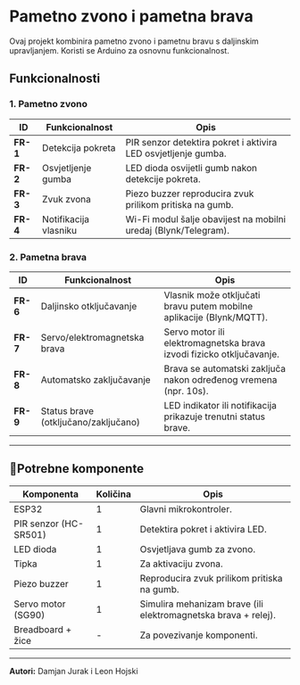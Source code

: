 # Pametno zvono i pametna brava

Ovaj projekt kombinira pametno zvono i pametnu bravu s daljinskim upravljanjem. Koristi se Arduino za osnovnu funkcionalnost.

## **Funkcionalnosti**

### **1. Pametno zvono**

| ID       | Funkcionalnost        | Opis                                                            |
| -------- | --------------------- | --------------------------------------------------------------- |
| **FR-1** | Detekcija pokreta     | PIR senzor detektira pokret i aktivira LED osvjetljenje gumba.  |
| **FR-2** | Osvjetljenje gumba    | LED dioda osvijetli gumb nakon detekcije pokreta.               |
| **FR-3** | Zvuk zvona            | Piezo buzzer reproducira zvuk prilikom pritiska na gumb.        |
| **FR-4** | Notifikacija vlasniku | Wi-Fi modul šalje obavijest na mobilni uredaj (Blynk/Telegram). |

### **2. Pametna brava**

| ID       | Funkcionalnost                       | Opis                                                                 |
| -------- | ------------------------------------ | -------------------------------------------------------------------- |
| **FR-6** | Daljinsko otključavanje              | Vlasnik može otključati bravu putem mobilne aplikacije (Blynk/MQTT). |
| **FR-7** | Servo/elektromagnetska brava         | Servo motor ili elektromagnetska brava izvodi fizicko otključavanje. |
| **FR-8** | Automatsko zaključavanje             | Brava se automatski zaključa nakon određenog vremena (npr. 10s).     |
| **FR-9** | Status brave (otključano/zaključano) | LED indikator ili notifikacija prikazuje trenutni status brave.      |

---

## 📌**Potrebne komponente**

| Komponenta            | Količina | Opis                                                           |
| --------------------- | -------- | -------------------------------------------------------------- |
| ESP32                 | 1        | Glavni mikrokontroler.                                         |
| PIR senzor (HC-SR501) | 1        | Detektira pokret i aktivira LED.                               |
| LED dioda             | 1        | Osvjetljava gumb za zvono.                                     |
| Tipka                 | 1        | Za aktivaciju zvona.                                           |
| Piezo buzzer          | 1        | Reproducira zvuk prilikom pritiska na gumb.                    |
| Servo motor (SG90)    | 1        | Simulira mehanizam brave (ili elektromagnetska brava + relej). |
| Breadboard + žice     | -        | Za povezivanje komponenti.                                     |

---

**Autori:** Damjan Jurak i Leon Hojski
